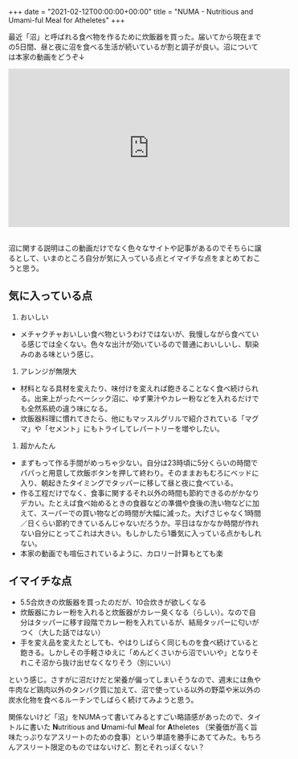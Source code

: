 +++
date = "2021-02-12T00:00:00+00:00"
title = "NUMA - Nutritious and Umami-ful Meal for Atheletes"
+++

<style>
.page-heading {
  text-transform: none !important;
}
section.main .content .markdown ol > li {
  list-style-type: decimal;
}
section.main .content .markdown li > ul {
  margin: 0;
  padding-left: 1.5em;
}
</style>

最近「沼」と呼ばれる食べ物を作るために炊飯器を買った。届いてから現在までの5日間、昼と夜に沼を食べる生活が続いているが割と調子が良い。沼については本家の動画をどうぞ↓

<div style="text-align: center;">
<iframe width="560" height="315" src="https://www.youtube.com/embed/NJtgQEXAjNI" frameborder="0" allow="accelerometer; autoplay; clipboard-write; encrypted-media; gyroscope; picture-in-picture" allowfullscreen></iframe>
</div>
<br>

沼に関する説明はこの動画だけでなく色々なサイトや記事があるのでそちらに譲るとして、いまのところ自分が気に入っている点とイマイチな点をまとめておこうと思う。

## 気に入っている点

1. おいしい
  - メチャクチャおいしい食べ物というわけではないが、我慢しながら食べている感じでは全くない。色々な出汁が効いているので普通においしいし、馴染みのある味という感じ。
1. アレンジが無限大
  - 材料となる具材を変えたり、味付けを変えれば飽きることなく食べ続けられる。出来上がったベーシック沼に、ゆず果汁やカレー粉などを入れるだけでも全然系統の違う味になる。
  - 炊飯器料理に慣れてきたら、他にもマッスルグリルで紹介されている「マグマ」や「セメント」にもトライしてレパートリーを増やしたい。
1. 超かんたん
  - まずもって作る手間がめっちゃ少ない。自分は23時頃に5分くらいの時間でパパっと用意して炊飯ボタンを押して終わり。そのままおもむろにベッドに入り、朝起きたタイミングでタッパーに移して昼と夜に食べている。
  - 作る工程だけでなく、食事に関するそれ以外の時間も節約できるのがかなりデカい。たとえば食べ始めるときの食器などの準備や食後の洗い物などに加えて、スーパーでの買い物などの時間が大幅に減った。大げさじゃなく1時間／日くらい節約できているんじゃないだろうか。平日はなかなか時間が作れない自分にとってこれは大きい。もしかしたら1番気に入っている点かもしれない。
  - 本家の動画でも喧伝されているように、カロリー計算もとても楽

## イマイチな点

- 5.5合炊きの炊飯器を買ったのだが、10合炊きが欲しくなる
- 炊飯器にカレー粉を入れると炊飯器がカレー臭くなる（らしい）。なので自分はタッパーに移す段階でカレー粉を入れているが、結局タッパーに匂いがつく（大した話ではない）
- 手を変え品を変えたとしても、やはりしばらく同じものを食べ続けていると飽きる。しかしその手軽さゆえに「めんどくさいから沼でいいや」となりそれこそ沼から抜け出せなくなりそう（別にいい）

という感じ。さすがに沼だけだと栄養が偏ってしまいそうなので、週末には魚や牛肉など鶏肉以外のタンパク質に加えて、沼で使っている以外の野菜や米以外の炭水化物を食べるルーチンでしばらく続けてみようと思う。

関係ないけど「沼」をNUMAって書いてみるとすごい略語感があったので、タイトルに書いた <span style="font-weight: bold;">N</span>utritious and <span style="font-weight: bold;">U</span>mami-ful <span style="font-weight: bold;">M</span>eal for <span style="font-weight: bold;">A</span>theletes （栄養価が高く旨味たっぷりなアスリートのための食事）という単語を勝手にあててみた。もちろんアスリート限定のものではないけど、割とそれっぽくない？
